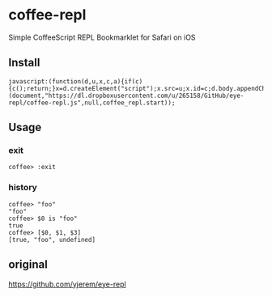 # coffee-repl

Simple CoffeeScript REPL Bookmarklet for Safari on iOS


## Install

    javascript:(function(d,u,x,c,a){if(c){c();return;}x=d.createElement("script");x.src=u;x.id=c;d.body.appendChild(x);}(document,"https://dl.dropboxusercontent.com/u/265158/GitHub/eye-repl/coffee-repl.js",null,coffee_repl.start));

## Usage

### exit

    coffee> :exit

### history

    coffee> "foo"
    "foo"
    coffee> $0 is "foo"
    true
    coffee> [$0, $1, $3]
    [true, "foo", undefined]



## original

https://github.com/yjerem/eye-repl